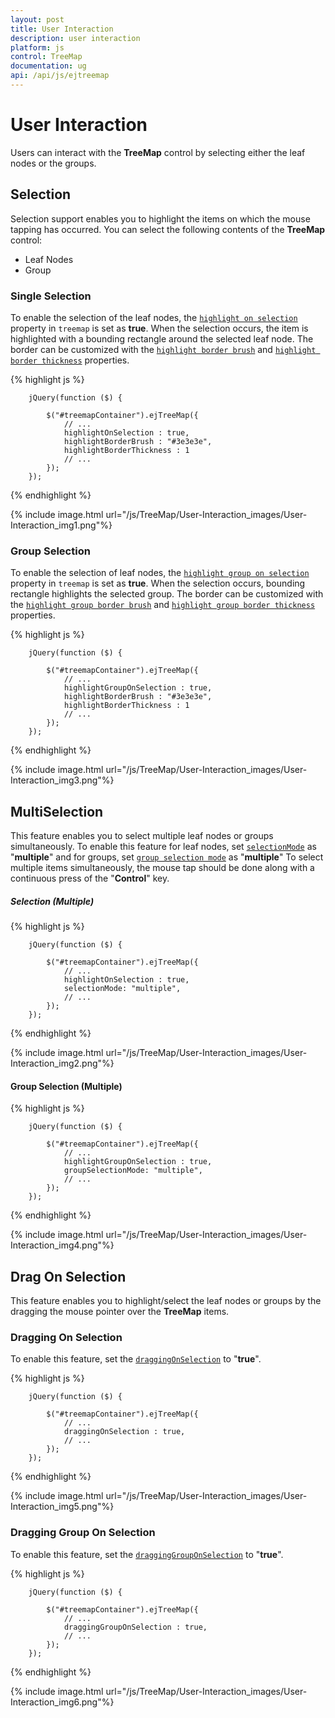 ```yaml
---
layout: post
title: User Interaction
description: user interaction
platform: js
control: TreeMap
documentation: ug
api: /api/js/ejtreemap
---
```


# User Interaction

Users can interact with the **TreeMap** control by selecting either the leaf nodes or the groups.

## Selection

Selection support enables you to highlight the items on which the mouse tapping has occurred. You can select the following contents of the **TreeMap** control:

* Leaf Nodes
* Group

### Single Selection

To enable the selection of the leaf nodes, the [`highlight on selection`](../api/ejtreemap#members:highlightonselection) property in `treemap` is set as **true**. When the selection occurs, the item is highlighted with a bounding rectangle around the selected leaf node.
The border can be customized with the [`highlight border brush`](../api/ejtreemap#members:highlightborderbrush) and [`highlight border thickness`](../api/ejtreemap#members:highlightborderthickness) properties.


{% highlight js %}

        jQuery(function ($) {

            $("#treemapContainer").ejTreeMap({
                // ...
                highlightOnSelection : true,
                highlightBorderBrush : "#3e3e3e",
                highlightBorderThickness : 1
                // ...                
            });
        });
        
{% endhighlight %}
        
{% include image.html url="/js/TreeMap/User-Interaction_images/User-Interaction_img1.png"%}

### Group Selection

To enable the selection of leaf nodes, the [`highlight group on selection`](../api/ejtreemap#members:highlightgrouponselection) property in `treemap` is set as **true**. When the selection occurs, bounding rectangle highlights the selected group. The border can be customized with the [`highlight group border brush`](../api/ejtreemap#members:highlightgroupborderbrush) and [`highlight group border thickness`](../api/ejtreemap#members:highlightgroupborderthickness) properties.

{% highlight js %}

        jQuery(function ($) {

            $("#treemapContainer").ejTreeMap({
                // ...
                highlightGroupOnSelection : true,
                highlightBorderBrush : "#3e3e3e",
                highlightBorderThickness : 1
                // ...                
            });
        });
        
{% endhighlight %}
        
{% include image.html url="/js/TreeMap/User-Interaction_images/User-Interaction_img3.png"%}

## MultiSelection

This feature enables you to select multiple leaf nodes or groups simultaneously. To enable this feature for leaf nodes, set [`selectionMode`](../api/ejtreemap#members:selectionMode) as "**multiple**" and for groups, set [`group selection mode`](../api/ejtreemap#members:groupSelectionMode) as "**multiple**"
To select multiple items simultaneously, the mouse tap should be done along with a continuous press of the "**Control**" key.  

##### Selection (Multiple)

{% highlight js %}

        jQuery(function ($) {

            $("#treemapContainer").ejTreeMap({
                // ...
                highlightOnSelection : true,
                selectionMode: "multiple",
                // ...                
            });
        });
        
{% endhighlight %}

{% include image.html url="/js/TreeMap/User-Interaction_images/User-Interaction_img2.png"%}

#### Group Selection (Multiple)

{% highlight js %}

        jQuery(function ($) {

            $("#treemapContainer").ejTreeMap({
                // ...
                highlightGroupOnSelection : true,
                groupSelectionMode: "multiple",
                // ...                
            });
        });
        
{% endhighlight %}

{% include image.html url="/js/TreeMap/User-Interaction_images/User-Interaction_img4.png"%}

## Drag On Selection

This feature enables you to highlight/select the leaf nodes or groups by the dragging the mouse pointer over the **TreeMap** items.

### Dragging On Selection

To enable this feature, set the [`draggingOnSelection`](../api/ejtreemap#members:draggingOnSelection) to "**true**".

{% highlight js %}

        jQuery(function ($) {

            $("#treemapContainer").ejTreeMap({
                // ...
                draggingOnSelection : true,
                // ...                
            });
        });
        
{% endhighlight %}

{% include image.html url="/js/TreeMap/User-Interaction_images/User-Interaction_img5.png"%}

### Dragging Group On Selection

To enable this feature, set the [`draggingGroupOnSelection`](../api/ejtreemap#members:draggingGroupOnSelection) to "**true**".

{% highlight js %}

        jQuery(function ($) {

            $("#treemapContainer").ejTreeMap({
                // ...
                draggingGroupOnSelection : true,
                // ...                
            });
        });
        
{% endhighlight %}

{% include image.html url="/js/TreeMap/User-Interaction_images/User-Interaction_img6.png"%}


